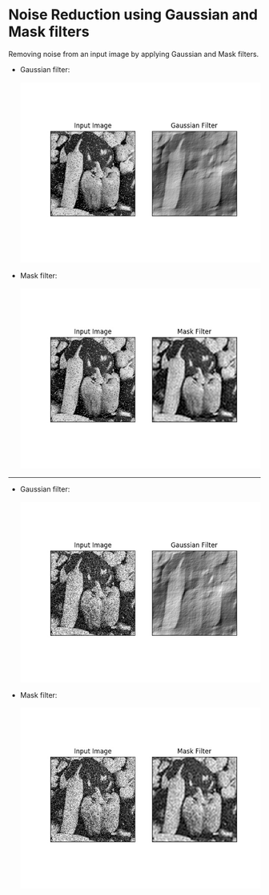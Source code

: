 # Noise Reduction using Gaussian and Mask filters

Removing noise from an input image by applying Gaussian and Mask filters.

  - Gaussian filter:<br><br>
![1_gaussian](/noise_reduction_3/img/1_gaussian.jpg)

  - Mask filter:<br><br>
![1_mask](/noise_reduction_3/img/1_mask.jpg)

---

  - Gaussian filter:<br><br>
![2_gaussian](/noise_reduction_3/img/2_gaussian.jpg)

  - Mask filter:<br><br>
![2_mask](/noise_reduction_3/img/2_mask.jpg)
